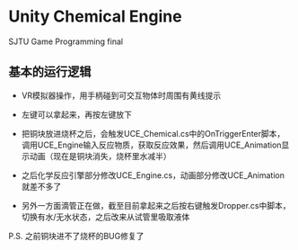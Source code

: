 # Unity Chemical Engine

SJTU Game Programming final



## 基本的运行逻辑

* VR模拟器操作，用手柄碰到可交互物体时周围有黄线提示
* 左键可以拿起来，再按左键放下
* 把铜块放进烧杯之后，会触发UCE_Chemical.cs中的OnTriggerEnter脚本，调用UCE_Engine输入反应物质，获取反应效果，然后调用UCE_Animation显示动画（现在是铜块消失，烧杯里水减半）
* 之后化学反应引擎部分修改UCE_Engine.cs，动画部分修改UCE_Animation就差不多了



* 另外一方面滴管正在做，截至目前拿起来之后按右键触发Dropper.cs中脚本，切换有水/无水状态，之后改来从试管里吸取液体



P.S. 之前铜块进不了烧杯的BUG修复了
